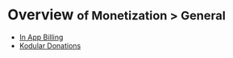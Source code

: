 # Overview <small>of Monetization > General</small>

* [In App Billing](in-app-billing.md)
* [Kodular Donations](kodular-donations.md)